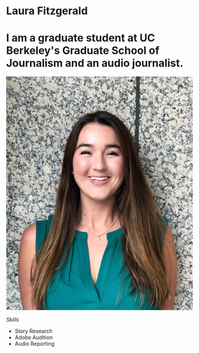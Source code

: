 # Laura Fitzgerald
# I am a graduate student at UC Berkeley's Graduate School of Journalism and an audio journalist.
!['laura','headshot'](/Headshot.jpg)

*Skills*
* Story Research
* Adobe Audition
* Audio Reporting


